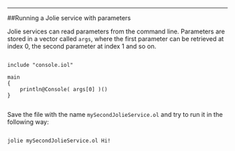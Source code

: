 ---

##Running a Jolie service with parameters

Jolie services can read parameters from the command line. Parameters are stored in a vector called `args`, where the first parameter can be retrieved at index 0, the second parameter at index 1 and so on.

<pre><code class="language-jolie code">
include "console.iol"

main
{
	println@Console( args[0] )()
}

</code></pre>

Save the file with the name `mySecondJolieService.ol` and try to run it in the following way:

<pre><code class="language-jolie code">
jolie mySecondJolieService.ol Hi!

</code></pre>